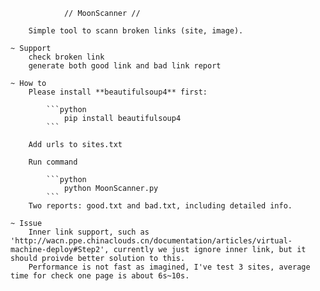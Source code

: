                 // MoonScanner //

        Simple tool to scann broken links (site, image).

    ~ Support
        check broken link
        generate both good link and bad link report

    ~ How to
        Please install **beautifulsoup4** first:

            ```python
                pip install beautifulsoup4
            ```

        Add urls to sites.txt

        Run command

            ```python
                python MoonScanner.py
            ```
        Two reports: good.txt and bad.txt, including detailed info.

    ~ Issue
        Inner link support, such as 'http://wacn.ppe.chinaclouds.cn/documentation/articles/virtual-machine-deploy#Step2', currently we just ignore inner link, but it should proivde better solution to this.
        Performance is not fast as imagined, I've test 3 sites, average time for check one page is about 6s~10s.
